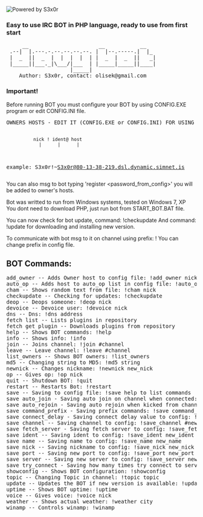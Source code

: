 ![Powered by S3x0r](http://minionki.com.pl/powered.png)
### Easy to use IRC BOT in PHP language, ready to use from first start

<dl>
<pre>
     __                      __           __
 .--|  |.---.-.--.--.--.--. |  |--.-----.|  |_
 |  _  ||  _  |  |  |  |  | |  _  |  _  ||   _|
 |_____||___._|\___/|___  | |_____|_____||____|
                    |_____|
    Author: S3x0r, contact: olisek@gmail.com
</pre>
</dl>

### Important!
Before running BOT you must configure your BOT by using CONFIG.EXE program
or edit CONFIG.INI file.

<dl>
<pre>
OWNERS HOSTS - EDIT IT (CONFIG.EXE or CONFIG.INI) FOR USING BOT COMMANDS!

              nick ! ident@ host
                |      |      |
example: S3x0r!~S3x0r@80-13-38-219.dsl.dynamic.simnet.is
</pre>
</dl>

You can also msg to bot typing 'register <password_from_config>'
you will be added to owner's hosts.

Bot was writted to run from Windows systems, tested on Windows 7, XP
You dont need to download PHP, just run bot from START_BOT.BAT file.

You can now check for bot update, command: !checkupdate
And command: !update for downloading and installing new version.

To communicate with bot msg to it on channel using prefix: !<command>
You can change prefix in config file.

## BOT Commands:
<dl>
<pre>
add_owner -- Adds Owner host to config file: !add_owner nick!ident@host
auto_op -- Adds host to auto_op list in config file: !auto_op nick!ident@host
cham -- Shows random text from file: !cham nick
checkupdate -- Checking for updates: !checkupdate
deop -- Deops someone: !deop nick
devoice -- Devoice user: !devoice nick
dns -- Dns: !dns address
fetch list -- Lists plugins in repository
fetch get plugin -- Downloads plugins from repository
help -- Shows BOT commands: !help
info -- Shows info: !info
join -- Joins channel: !join #channel
leave -- Leave channel: !leave #channel
list_owners -- Shows BOT owners: !list_owners
md5 -- Changing string to MD5: !md5 string
newnick -- Changes nickname: !newnick new_nick
op -- Gives op: !op nick
quit -- Shutdown BOT: !quit
restart -- Restarts Bot: !restart
save -- Saving to config file: !save help to list commands
save auto_join - Saving auto join on channel when connected: !save auto_join yes/no
save auto_rejoin - Saving auto rejoin when kicked from channel: !save auto_rejoin yes/no
save command_prefix - Saving prefix commands: !save command_prefix new_prefix
save connect_delay - Saving connect delay value to config: !save connect_delay value
save channel -- Saving channel to config: !save_channel #new_channel
save fetch_server - Saving fetch server to config: !save_fetch_server new_server
save ident -- Saving ident to config: !save_ident new_ident
save name -- Saving name to config: !save_name new_name
save nick -- Saving nickname to config: !save_nick new_nick
save port -- Saving new port to config: !save_port new_port
save server -- Saving new server to config: !save_server new_server
save try_connect - Saving how many times try connect to server: !save try_connect value
showconfig -- Shows BOT configuration: !showconfig
topic -- Changing Topic in channel: !topic topic
update -- Updates the BOT if new version is available: !update
uptime -- Shows BOT uptime: !uptime
voice -- Gives voice: !voice nick
weather -- Shows actual weather: !weather city
winamp -- Controls winamp: !winamp <help>
</pre>
</dl>